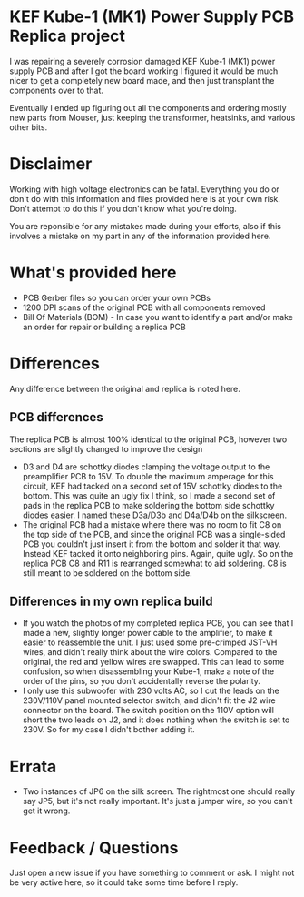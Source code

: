 <h1>KEF Kube-1 (MK1) Power Supply PCB Replica project</h1>
<p>I was repairing a severely corrosion damaged KEF Kube-1 (MK1) power supply PCB and after I got the board
working I figured it would be much nicer to get a completely new board made, and then just transplant the
components over to that.</p>

<p>Eventually I ended up figuring out all the components and ordering mostly new parts from Mouser, just
keeping the transformer, heatsinks, and various other bits.</p>

<h1>Disclaimer</h1>
<p>Working with high voltage electronics can be fatal. Everything you do or don't do with this information
and files provided here is at your own risk. Don't attempt to do this if you don't know what you're doing.
</p>
<p>You are reponsible for any mistakes made during your efforts, also if this involves a mistake on my part
in any of the information provided here.</p>

<h1>What's provided here</h1>
<ul>
  <li>PCB Gerber files so you can order your own PCBs</li>
  <li>1200 DPI scans of the original PCB with all components removed</li>
  <li>Bill Of Materials (BOM) - In case you want to identify a part and/or make an order for repair or building a replica PCB</li>
</ul>

<h1>Differences</h1>
<p>Any difference between the original and replica is noted here.</p>
<h2>PCB differences</h2>
<p>The replica PCB is almost 100% identical to the original PCB, however two sections are slightly changed to improve the design</p>
<ul>
  <li>D3 and D4 are schottky diodes clamping the voltage output to the preamplifier PCB to 15V. To double the maximum amperage 
      for this circuit, KEF had tacked on a second set of 15V schottky diodes to the bottom. This was quite an ugly fix I
      think, so I made a second set of pads in the replica PCB to make soldering the bottom side schottky diodes easier.
      I named these D3a/D3b and D4a/D4b on the silkscreen.</li>
  <li>The original PCB had a mistake where there was no room to fit C8 on the top side of the PCB, and since the original
      PCB was a single-sided PCB you couldn't just insert it from the bottom and solder it that way. Instead KEF tacked it
      onto neighboring pins. Again, quite ugly. So on the replica PCB C8 and R11 is rearranged somewhat to aid soldering.
      C8 is still meant to be soldered on the bottom side.</li>
</ul>
<h2>Differences in my own replica build</h2>
<ul>
  <li>If you watch the photos of my completed replica PCB, you can see that I made a new, slightly longer power cable to
      the amplifier, to make it easier to reassemble the unit. I just used some pre-crimped JST-VH wires, and didn't
      really think about the wire colors. Compared to the original, the red and yellow wires are swapped. This can
      lead to some confusion, so when disassembling your Kube-1, make a note of the order of the pins, so you don't
      accidentally reverse the polarity.</li>
  <li>I only use this subwoofer with 230 volts AC, so I cut the leads on the 230V/110V panel mounted selector switch,
      and didn't fit the J2 wire connector on the board. The switch position on the 110V option will short the two
      leads on J2, and it does nothing when the switch is set to 230V. So for my case I didn't bother adding it.</li>
</ul>

<h1>Errata</h1>
<ul>
  <li>Two instances of JP6 on the silk screen. The rightmost one should really say JP5, but it's not really important. It's just a jumper wire, so you can't get it wrong.</li>
</ul>

<h1>Feedback / Questions</h1>
<p>Just open a new issue if you have something to comment or ask. I might not be very active here, so it could take some time before I reply.</p>
